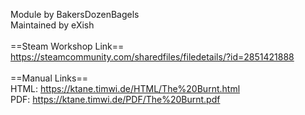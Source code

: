 Module by BakersDozenBagels<br/>
Maintained by eXish<br/>
<br/>
==Steam Workshop Link==<br/>
https://steamcommunity.com/sharedfiles/filedetails/?id=2851421888<br/>
<br/>
==Manual Links==<br/>
HTML: https://ktane.timwi.de/HTML/The%20Burnt.html<br/>
PDF: https://ktane.timwi.de/PDF/The%20Burnt.pdf<br/>
